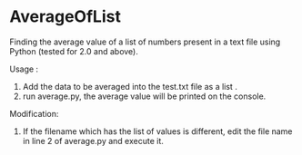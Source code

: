 # AverageOfList
Finding the average value of a list of numbers present in a text file using Python
(tested for 2.0 and above).

Usage :
1.  Add the data to be averaged into the test.txt file as a list .
2.  run average.py, the average value will be printed on the console.

Modification:
1.  If the filename which has the list of values is different, edit the file name in line 2 of average.py and execute it.

